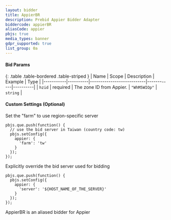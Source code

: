 ```yaml
---
layout: bidder
title: AppierBR
description: Prebid Appier Bidder Adapter
biddercode: appierBR
aliasCode: appier
pbjs: true
media_types: banner
gdpr_supported: true
list_group: 0a
---
```


#### Bid Params

{: .table .table-bordered .table-striped }
| Name      | Scope    | Description               | Example    | Type     |
|-----------|----------|---------------------------|------------|----------|
| `hzid`    | required | The zone ID from Appier.  | `"WhM5WIOp"` | `string` |

#### Custom Settings (Optional)

Set the "farm" to use region-specific server

```
pbjs.que.push(function() {
  // use the bid server in Taiwan (country code: tw)
  pbjs.setConfig({
    appier: {
      'farm': 'tw'
    }
  });
});
```

Explicitly override the bid server used for bidding

```
pbjs.que.push(function() {
  pbjs.setConfig({
    appier: {
      'server': '${HOST_NAME_OF_THE_SERVER}'
    }
  });
});
```
AppierBR is an aliased bidder for Appier
